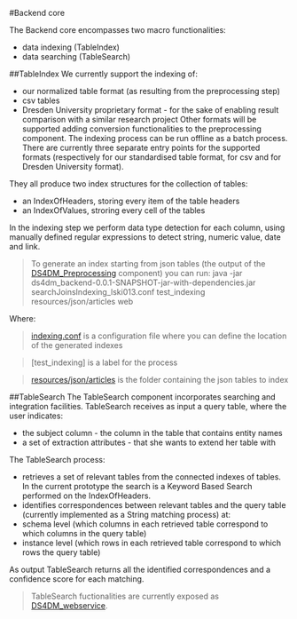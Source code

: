 #Backend core 

The Backend core encompasses two macro functionalities:
- data indexing (TableIndex)
- data searching (TableSearch)

##TableIndex
We currently support the indexing of:

- our normalized table format (as resulting from the preprocessing step)
- csv tables
- Dresden University proprietary format - for the sake of enabling result comparison with a similar research project
Other formats will be supported adding conversion functionalities to the preprocessing component. The indexing process can be run offline as a batch process. There are currently three separate entry points for the supported formats (respectively for our standardised table format, for csv and for Dresden University format). 

They all produce two index structures for the collection of tables:

- an IndexOfHeaders, storing every item of the table headers
- an IndexOfValues, stroring every cell of the tables

In the indexing step we perform data type detection for each column, using manually defined regular expressions to detect string, numeric value, date and link. 

> To generate an index starting from json tables (the output of the [DS4DM_Preprocessing](../DS4DM_Preprocessing) component) you can run:
> java -jar ds4dm_backend-0.0.1-SNAPSHOT-jar-with-dependencies.jar searchJoinsIndexing_lski013.conf test_indexing resources/json/articles web

Where:
> [indexing.conf](indexing.conf) is a configuration file where you can define the location of the generated indexes

> [test_indexing] is a label for the process

> [resources/json/articles](resources) is the folder containing the json tables to index

##TableSearch
The TableSearch component incorporates searching and integration facilities. TableSearch receives as input a query table, where the user indicates:

- the subject column - the column in the table that contains entity names
- a set of extraction attributes - that she wants to extend her table with

The TableSearch process:

- retrieves a set of relevant tables from the connected indexes of tables. 
In the current prototype the search is a Keyword Based Search performed on the IndexOfHeaders.
- identifies correspondences between relevant tables and the query table (currently implemented as a String matching process) at:
 - schema level (which columns in each retrieved table correspond to which columns in the query table)
 - instance level (which rows in each retrieved table correspond to which rows the query table)


As output TableSearch returns all the identified correspondences and a confidence score for each matching.

> TableSearch fuctionalities are currently exposed as [DS4DM_webservice](../DS4DM_webservice).

